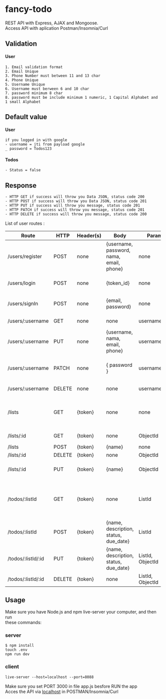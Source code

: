 # fancy-todo

REST API with Express, AJAX and Mongoose. <br>
Access API with aplication Postman/Insomnia/Curl <br>

## Validation
#### User
    1. Email validation format
    2. Email Unique
    3. Phone Number must between 11 and 13 char
    4. Phone Unique
    5. Username Unique
    6. Username must berween 6 and 10 char
    7. password minimum 8 char
    8. password must be include minimum 1 numeric, 1 Capital Alphabet and 1 small Alphabet 
## Default value
#### User
    if you logged in with google
    - username = jti from payload google
    _ password = Todos123

#### Todos
    - Status = false

## Response
    - HTTP GET if success will throw you Data JSON, status code 200
    - HTTP POST if success will throw you Data JSON, status code 201
    - HTTP PUT if success will throw you message, status code 201
    - HTTP PATCH if success will throw you message, status code 201
    - HTTP DELETE if success will throw you message, status code 200



List of user routes : <br>

Route              | HTTP   | Header(s) | Body                                     | Params           | Description
----------         | ------ | --------- |------------------------------            | --------         | -----------
/users/register    | POST   | none      | {username, password, nama, email, phone} | none             | register new user
/users/login       | POST   | none      | {token_id}                               | none             | logged in user with google
/users/signIn      | POST   | none      | {email, password}                        | none             | logged in user with form login
/users/:username   | GET    | none      | none                                     | usernameUser     | get one users
/users/:username   | PUT    | none      | {username, nama, email, phone}           | usernameUSer     | update a user with new info
/users/:username   | PATCH  | none      | { password }                             | usernameUser     | Update password user with new info
/users/:username   | DELETE | none      | none                                     | usernameUser     | delete a user
/lists             | GET    | {token}   | none                                     | none             | Get all the lists info where username logged
/lists/:id         | GET    | {token}   | none                                     | ObjectId         | Get a single list info
/lists             | POST   | {token}   | {name}                                   | none             | store a list
/lists/:id         | DELETE | {token}   | none                                     | ObjectId         | Delete a list
/lists/:id         | PUT    | {token}   | {name}                                   | ObjectId         | Update a list with new info
/todos/:listId     | GET    | {token}   | none                                     | ListId           | Get all the todos info where username logged and this list
/todos/:listId     | POST   | {token}   | {name, description, status, due_date}    | ListId           | store a todos
/todos/:listId/:id | PUT    | {token}   | {name, description, status, due_date}    | ListId, ObjectId | update a todos with new info
/todos/:listId/:id | DELETE | {token}   | none                                     | ListId, ObjectId | Delete a todos

## Usage

Make sure you have Node.js and npm live-server your computer, and then run <br> these commands: <br>
### server
    $ npm install
    touch .env
    npm run dev

### client
    live-server --host=localhost --port=8088
    
Make sure you set PORT 3000 in file app.js besfore RUN the app<br>
Acces the API via [localhost](http://localhost:3000/) in POSTMAN/Insomnia/Curl
